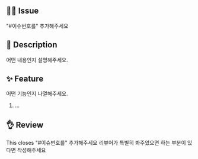 ## 🙆‍♂️ Issue
"#이슈번호를" 추가해주세요

## 📝 Description
어떤 내용인지 설명해주세요. 

## ✨ Feature
어떤 기능인지 나열해주세요.
1. ...

## 👌 Review
This closes "#이슈번호를" 추가해주세요
리뷰어가 특별히 봐주었으면 하는 부분이 있다면 작성해주세요
